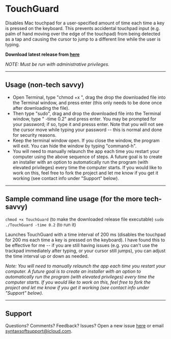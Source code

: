# TouchGuard

Disables Mac touchpad for a user-specified amount of time each time a key is pressed on the keyboard. This prevents accidental touchpad input (e.g. palm of hand moving over the edge of the touchpad) from being detected as a tap and causing the cursor to jump to a different line while the user is typing.

**Download latest release from [here](https://github.com/thesyntaxinator/TouchGuard/releases)**

*NOTE: Must be run with administrative privileges.*

----------------
## Usage (non-tech savvy)
- Open Terminal, type "chmod +x ", drag the drop the downloaded file into the Terminal window, and press enter (this only needs to be done once after downloading the file).
- Then type "sudo", drag and drop the downloaded file into the Terminal window, type " -time 0.2" and press enter. You may be prompted for your password; if so, type it and presss enter. Note that you will not see the cursor move while typing your password -- this is normal and done for security reasons.
- Keep the terminal window open. If you close the window, the program will exit. You can hide the window by typing "command-h".
- You will need to manually relaunch the app each time you restart your computer using the above sequence of steps. A future goal is to create an installer with an option to automatically run the program (with elevated privileges) every time the computer starts. If you would like to work on this, feel free to fork the project and let me know if you get it working (see contact info under "Support" below).

------------------
## Sample command line usage (for the more tech-savvy)
`chmod +x TouchGuard` (to make the downloaded release file executable)
`sudo ./TouchGuard -time 0.2` (to run it)

Launches TouchGuard with a time interval of 200 ms (disables the touchpad for 200 ms each time a key is pressed on the keyboard). I have found this to be effective for me -- if you are still having issues (e.g. you can't use the trackpad immediately after typing, or your cursor still jumps), you can adjust the time interval up or down as needed.

*Note: You will need to manually relaunch the app each time you restart your computer. A future goal is to create an installer with an option to automatically run the program (with elevated privileges) every time the computer starts. If you would like to work on this, feel free to fork the project and let me know if you get it working (see contact info under "Support" below).*

----------------
## Support
Questions? Comments? Feedback? Issues? Open a new issue [here](https://github.com/thesyntaxinator/TouchGuard/issues) or email syntaxsoftsupport@icloud.com.

